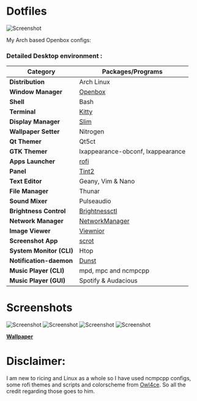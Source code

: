 # Dotfiles

![Screenshot](https://github.com/obliviousofcraps/dotfiles/blob/master/scrot.png)

My Arch based Openbox configs:

### Detailed Desktop environment :

| Category                 | Packages/Programs                                                                                                      |
| ------------------------ | ---------------------------------------------------------------------------------------------------------------------- |
| **Distribution**         | Arch Linux                                                                                                             |
| **Window Manager**       | [Openbox](https://openbox.org/)																						|
| **Shell**                | Bash	                                                                                                                |
| **Terminal**             | [Kitty](https://sw.kovidgoyal.net/kitty/)                                                              				|
| **Display Manager**      | [Slim](https://github.com/gsingh93/slim-display-manager)																|
| **Wallpaper Setter**     | Nitrogen                                                                                                               |
| **Qt Themer**            | Qt5ct                                                                                                                  |
| **GTK Themer**           | lxappearance-obconf, lxappearance                                                                                      |
| **Apps Launcher**        | [rofi](https://github.com/davatorium/rofi)                                                                             |
| **Panel**                | [Tint2](https://github.com/semplice/tint2)                                                                             |
| **Text Editor**          | Geany, Vim & Nano                                                                                                      |
| **File Manager**		   | Thunar                                                                                                                 |
| **Sound Mixer**          | Pulseaudio                                                                                                             |
| **Brightness Control**   | [Brightnessctl](https://github.com/Hummer12007/brightnessctl)                                                          |
| **Network Manager**      | [NetworkManager](https://wiki.gnome.org/Projects/NetworkManager/)                                                      |
| **Image Viewer**         | [Viewnior](http://siyanpanayotov.com/project/viewnior)                                                                 |               |
| **Screenshot App**       | [scrot](https://github.com/resurrecting-open-source-projects/scrot)                                                    |
| **System Monitor (CLI)** | Htop                                                                                                                   |
| **Notification-daemon**  | [Dunst](https://wiki.archlinux.org/index.php/Dunst)                    										        |
| **Music Player (CLI)**   | mpd, mpc and ncmpcpp                                                                                                   |
| **Music Player (GUI)**   | Spotify & Audacious                                                                                                    |

# Screenshots
![Screenshot](https://github.com/obliviousofcraps/dotfiles/blob/master/scrots/snap_1.png)
![Screenshot](https://github.com/obliviousofcraps/dotfiles/blob/master/scrots/snap_2.png)
![Screenshot](https://github.com/obliviousofcraps/dotfiles/blob/master/scrots/snap_4.png)
![Screenshot](https://github.com/obliviousofcraps/dotfiles/blob/master/scrots/snap_3.png)

**[Wallpaper](https://github.com/obliviousofcraps/dotfiles/blob/master/mountain_lake_dark_1280x720.jpg)**


# Disclaimer: 

I am new to ricing and Linux as a whole so I have used ncmpcpp configs, some rofi themes and scripts and colorscheme from [Owl4ce](https://github.com/owl4ce/dotfiles). So all the credit regarding those goes to him.
